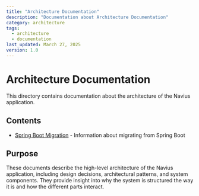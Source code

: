 ```yaml
---
title: "Architecture Documentation"
description: "Documentation about Architecture Documentation"
category: architecture
tags:
  - architecture
  - documentation
last_updated: March 27, 2025
version: 1.0
---
```

# Architecture Documentation

This directory contains documentation about the architecture of the Navius application.

## Contents

- [Spring Boot Migration](spring-boot-migration.md) - Information about migrating from Spring Boot

## Purpose

These documents describe the high-level architecture of the Navius application, including design decisions, architectural patterns, and system components. They provide insight into why the system is structured the way it is and how the different parts interact. 
